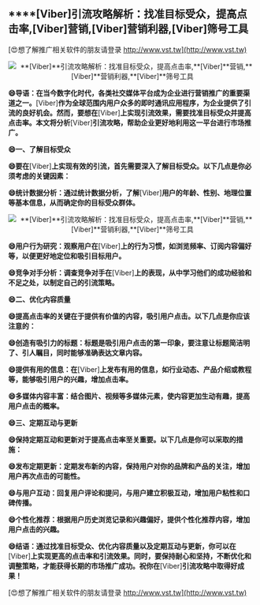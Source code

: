 ## ****[Viber]**引流攻略解析：找准目标受众，提高点击率,**[Viber]**营销,**[Viber]**营销利器,**[Viber]**筛号工具**

[😍想了解推广相关软件的朋友请登录 http://www.vst.tw](http://www.vst.tw)

 <center><img src="https://vst.tw/MP4/tuiguang/png/7.png" alt="**[Viber]**引流攻略解析：找准目标受众，提高点击率,**[Viber]**营销,**[Viber]**营销利器,**[Viber]**筛号工具"></center>

**😄导语：在当今数字化时代，各类社交媒体平台成为企业进行营销推广的重要渠道之一。**[Viber]**作为全球范围内用户众多的即时通讯应用程序，为企业提供了引流的良好机会。然而，要想在**[Viber]**上实现引流效果，需要找准目标受众并提高点击率。本文将分析**[Viber]**引流攻略，帮助企业更好地利用这一平台进行市场推广。**

**😄一、了解目标受众**

**😄要在**[Viber]**上实现有效的引流，首先需要深入了解目标受众。以下几点是你必须考虑的关键因素：**

**😄统计数据分析：通过统计数据分析，了解**[Viber]**用户的年龄、性别、地理位置等基本信息，从而确定你的目标受众群体。**

 <center><img src="https://vst.tw/MP4/tuiguang/png/7.png" alt="**[Viber]**引流攻略解析：找准目标受众，提高点击率,**[Viber]**营销,**[Viber]**营销利器,**[Viber]**筛号工具"></center>

**😄用户行为研究：观察用户在**[Viber]**上的行为习惯，如浏览频率、订阅内容偏好等，以便更好地定位和吸引目标用户。**

**😄竞争对手分析：调查竞争对手在**[Viber]**上的表现，从中学习他们的成功经验和不足之处，以制定自己的引流策略。**

**😄二、优化内容质量**

**😄提高点击率的关键在于提供有价值的内容，吸引用户点击。以下几点是你应该注意的：**

**😄创造有吸引力的标题：标题是吸引用户点击的第一印象，要注意让标题简洁明了、引人瞩目，同时能够准确表达文章内容。**

**😄提供有用的信息：在**[Viber]**上发布有用的信息，如行业动态、产品介绍或教程等，能够吸引用户的兴趣，增加点击率。**

**😄多媒体内容丰富：结合图片、视频等多媒体元素，使内容更加生动有趣，提高用户点击的概率。**

**😄三、定期互动与更新**

**😄保持定期互动和更新对于提高点击率至关重要。以下几点是你可以采取的措施：**

**😄发布定期更新：定期发布新的内容，保持用户对你的品牌和产品的关注，增加用户再次点击的可能性。**

**😄与用户互动：回复用户评论和提问，与用户建立积极互动，增加用户粘性和口碑传播。**

**😄个性化推荐：根据用户历史浏览记录和兴趣偏好，提供个性化推荐内容，增加用户点击的兴趣。**

**😄结语：通过找准目标受众、优化内容质量以及定期互动与更新，你可以在**[Viber]**上实现更高的点击率和引流效果。同时，要保持耐心和坚持，不断优化和调整策略，才能获得长期的市场推广成功。祝你在**[Viber]**引流攻略中取得好成果！**

[😍想了解推广相关软件的朋友请登录 http://www.vst.tw](http://www.vst.tw)



